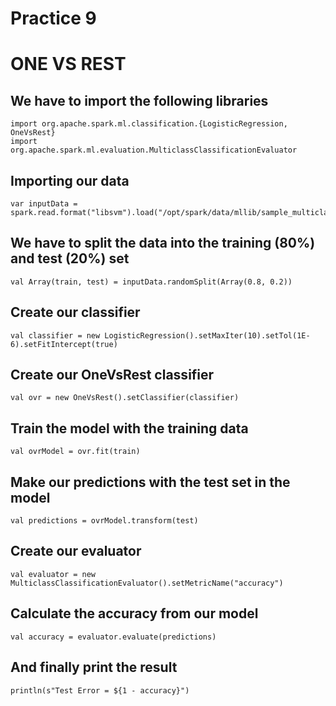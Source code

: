 # Practice 9

# ONE VS REST

## We have to import the following libraries
    import org.apache.spark.ml.classification.{LogisticRegression, OneVsRest}
    import org.apache.spark.ml.evaluation.MulticlassClassificationEvaluator

## Importing our data
    var inputData = spark.read.format("libsvm").load("/opt/spark/data/mllib/sample_multiclass_classification_data.txt")

## We have to split the data into the training (80%) and test (20%) set
    val Array(train, test) = inputData.randomSplit(Array(0.8, 0.2))

## Create our classifier 
    val classifier = new LogisticRegression().setMaxIter(10).setTol(1E-6).setFitIntercept(true)

## Create our OneVsRest classifier
    val ovr = new OneVsRest().setClassifier(classifier)

## Train the model with the training data
    val ovrModel = ovr.fit(train)

## Make our predictions with the test set in the model
    val predictions = ovrModel.transform(test)

## Create our evaluator
    val evaluator = new MulticlassClassificationEvaluator().setMetricName("accuracy")

## Calculate the accuracy from our model
    val accuracy = evaluator.evaluate(predictions)

## And finally print the result
    println(s"Test Error = ${1 - accuracy}")